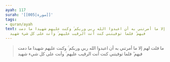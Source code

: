 ```yaml
---
ayah: 117
surah: '[[005|سورة]]'
tags:
- quran/ayah
text: ما قلت لهم إلا ما أمرتني به أن اعبدوا الله ربي وربكم ۚ وكنت عليهم شهيدا ما دمت
  فيهم ۖ فلما توفيتني كنت أنت الرقيب عليهم ۚ وأنت على كل شيء شهيد
---
```

> ما قلت لهم إلا ما أمرتني به أن اعبدوا الله ربي وربكم ۚ وكنت عليهم شهيدا ما دمت فيهم ۖ فلما توفيتني كنت أنت الرقيب عليهم ۚ وأنت على كل شيء شهيد
